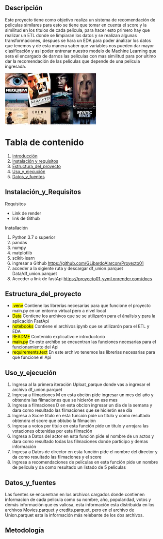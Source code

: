 ## Descripción
Este proyecto tiene como objetivo realiza un sistema de recomendación de peliculas similares para esto se tiene que tomar en cuenta el score y la similitud en los titulos de cada pelicula, para hacer esto primero hay que realizar un ETL donde se limpiaran los datos y se realizan algunas transformaciones, despues se hara un EDA para poder ánalizar los datos que tenemos y de esta manera saber que variables nos pueden dar mayor clasificación y asi poder entrenar nuestro modelo de Machine Learning que sera el encargado de darnos las peliculas con mas similitud para por ultimo dar la recomendación de las peliculas que depende de una pelicula ingresada.

![Recomendación](Imagenes/recomendacion.jfif)

# Tabla de contenido 
1. [Introducción](#Descripción)
2. [Instalación y requisitos](#Instalación_y_Requisitos)
3. [Estructura_del_proyecto](#Estructura_del_proyecto)
4. [Uso_y_ejecución](#Uso_y_ejecución)
5. [Datos_y_fuentes](#Datos_y_fuentes)

## Instalación_y_Requisitos
Requisitos 
- Link de render
- link de Github

Installación
1. Python 3.7 o superior
2. pandas
3. numpy
4. matplotlib
5. scikit-learn
6. ingresar a Github https://github.com/GLibardoAlarcon/Proyecto01
7. acceder a la sigiente ruta y descargar df_union.parquet Data/df_union.parquet
3. Acceder a link de fastApi https://proyecto01-yyml.onrender.com/docs

## Estructura_del_proyecto
- <mark>.venv</mark> Contiene las librerias necesarias para que funcione el proyecto main.py en un entorno virtual pero a nivel local
- <mark>Data</mark> Contiene los archivos que se se utilizarón para el ánalisis y para la aplicación FastApi
- <mark>notebooks</mark> Contiene el archivos ipynb que se utilizarón para el ETL y EDA 
- <mark>README</mark> Contenido explicativo e introductorio
- <mark>main.py</mark> En este archibo se encuentran las funciones necesarias para el funcionamiento del Api
- <mark>requirements.text</mark> En este archivo tenemos las librerias necesarias para que funcione el Api

## Uso_y_ejecución
1. Ingresa al la primera iteración Uploat_parque donde vas a ingresar el archivo df_union.parquet
2. Ingresa a filmaciones M en esta obción pide ingresar un mes del año y obtendra las filmaciones que se hicierón en ese mes
3. Ingresa a filmaciones D en esta obcion ingresar un dia de la semana y dara como resultado las filmaciones que se hicierón ese día
4. Ingresa a Score titulo en esta función pide un titulo y como resultado obtendra el score que obtubo la filmación
5. Ingresa a votos por titulo en esta función pide un titulo y arrojara las votaciones obtenidas por esta filmación
6. Ingresa a Datos del actor en esta función pide el nombre de un actos y dara como resultado todas las filmaciones donde participo y demas información
7. Ingresa a Datos de director en esta función pide el nombre del director y da como resultado las filmaciones y el score
8. Ingresa a recomendaciones de peliculas en esta función pide un nombre de pelicula y da como resultado un listado de 5 peliculas

## Datos_y_fuentes
Las fuentes se encuentran en los archivos cargados donde contienen informacion de cada pelicula como su nombre, año, popularidad, votos y demás información que es valiosa, esta información esta distribuida en los archivos Movies.parquet y credits.parquet, pero en el archivo de Union.parquet esta la información más relebante de los dos archivos.

## Metodología 




